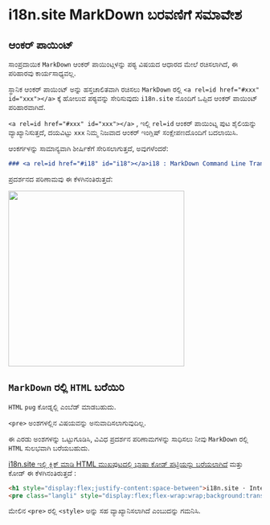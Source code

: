 # i18n.site MarkDown ಬರವಣಿಗೆ ಸಮಾವೇಶ

## ಆಂಕರ್ ಪಾಯಿಂಟ್

ಸಾಂಪ್ರದಾಯಿಕ `MarkDown` ಆಂಕರ್ ಪಾಯಿಂಟ್ಗಳನ್ನು ಪಠ್ಯ ವಿಷಯದ ಆಧಾರದ ಮೇಲೆ ರಚಿಸಲಾಗಿದೆ, ಈ ಪರಿಹಾರವು ಕಾರ್ಯಸಾಧ್ಯವಲ್ಲ.

ಸ್ಥಾನಿಕ ಆಂಕರ್ ಪಾಯಿಂಟ್ ಅನ್ನು ಹಸ್ತಚಾಲಿತವಾಗಿ ರಚಿಸಲು `MarkDown` ರಲ್ಲಿ `<a rel=id href="#xxx" id="xxx"></a>` ಕ್ಕೆ ಹೋಲುವ ಪಠ್ಯವನ್ನು ಸೇರಿಸುವುದು `i18n.site` ನೊಂದಿಗೆ ಒಪ್ಪಿದ ಆಂಕರ್ ಪಾಯಿಂಟ್ ಪರಿಹಾರವಾಗಿದೆ.

`<a rel=id href="#xxx" id="xxx"></a>` , ಇಲ್ಲಿ `rel=id` ಆಂಕರ್ ಪಾಯಿಂಟ್ನ ಪುಟ ಶೈಲಿಯನ್ನು ವ್ಯಾಖ್ಯಾನಿಸುತ್ತದೆ, ದಯವಿಟ್ಟು `xxx` ನಿಮ್ಮ ನಿಜವಾದ ಆಂಕರ್ ಇಂಗ್ಲಿಷ್ ಸಂಕ್ಷೇಪಣದೊಂದಿಗೆ ಬದಲಾಯಿಸಿ.

ಆಂಕರ್ಗಳನ್ನು ಸಾಮಾನ್ಯವಾಗಿ ಶೀರ್ಷಿಕೆಗೆ ಸೇರಿಸಲಾಗುತ್ತದೆ, ಅವುಗಳೆಂದರೆ:

```md
### <a rel=id href="#i18" id="i18"></a>i18 : MarkDown Command Line Translation Tool
```

ಪ್ರದರ್ಶನದ ಪರಿಣಾಮವು ಈ ಕೆಳಗಿನಂತಿರುತ್ತದೆ:

<img src="//p.3ti.site/1721381136.avif" width="350">

## `MarkDown` ರಲ್ಲಿ `HTML` ಬರೆಯಿರಿ

`HTML` `pug` ಕೋಡ್ನಲ್ಲಿ ಎಂಬೆಡ್ ಮಾಡಬಹುದು.

`<pre>` ಅಂಶಗಳಲ್ಲಿನ ವಿಷಯವನ್ನು ಅನುವಾದಿಸಲಾಗುವುದಿಲ್ಲ.

ಈ ಎರಡು ಅಂಶಗಳನ್ನು ಒಟ್ಟುಗೂಡಿಸಿ, ವಿವಿಧ ಪ್ರದರ್ಶನ ಪರಿಣಾಮಗಳನ್ನು ಸಾಧಿಸಲು ನೀವು `MarkDown` ರಲ್ಲಿ `HTML` ಸುಲಭವಾಗಿ ಬರೆಯಬಹುದು.

[i18n.site ಇಲ್ಲಿ ಕ್ಲಿಕ್ ಮಾಡಿ HTML ಮುಖಪುಟದಲ್ಲಿ ಭಾಷಾ ಕೋಡ್ ಪಟ್ಟಿಯನ್ನು ಬರೆಯಲಾಗಿದೆ](//raw.githubusercontent.com/i18n-site/md/main/zh/README.md) ಮತ್ತು ಕೋಡ್ ಈ ಕೆಳಗಿನಂತಿರುತ್ತದೆ :

```html
<h1 style="display:flex;justify-content:space-between">i18n.site ⋅ International Solutions<img src="//p.3ti.site/logo.svg" style="user-select:none;margin-top:-1px;width:42px"></h1>
<pre class="langli" style="display:flex;flex-wrap:wrap;background:transparent;border:1px solid #eee;font-size:12px;box-shadow:0 0 3px inset #eee;padding:12px 5px 4px 12px;justify-content:space-between;"><style>pre.langli i{font-weight:300;font-family:s;margin-right:2px;margin-bottom:8px;font-style:normal;color:#666;border-bottom:1px dashed #ccc;}</style><i>English</i><i>简体中文</i><i>Deutsch</i> … …</pre>
```

ಮೇಲಿನ `<pre>` ರಲ್ಲಿ `<style>` ಅನ್ನು ಸಹ ವ್ಯಾಖ್ಯಾನಿಸಲಾಗಿದೆ ಎಂಬುದನ್ನು ಗಮನಿಸಿ.